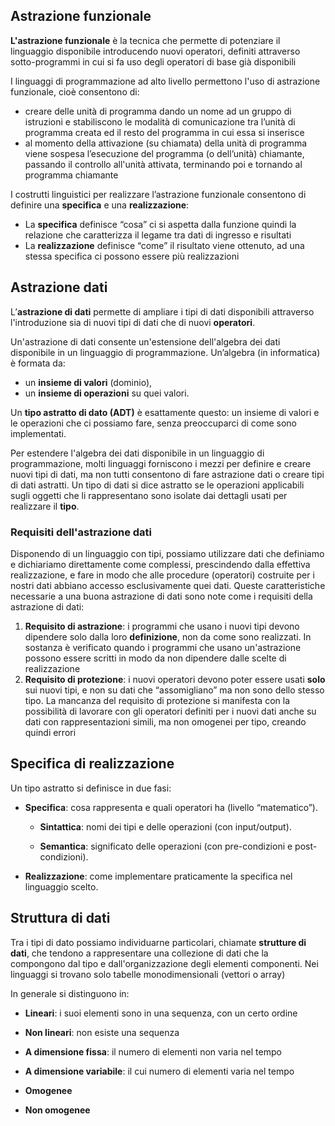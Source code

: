## Astrazione funzionale
**L'astrazione funzionale** è la tecnica che permette di potenziare il linguaggio disponibile introducendo nuovi operatori, definiti attraverso sotto-programmi in cui si fa uso degli operatori di base già disponibili

I linguaggi di programmazione ad alto livello permettono l'uso di astrazione funzionale, cioè consentono di:
- creare delle unità di programma dando un nome ad un gruppo di istruzioni e stabiliscono le modalità di comunicazione tra l’unità di programma creata ed il resto del programma in cui essa si inserisce
- al momento della attivazione (su chiamata) della unità di programma viene sospesa l’esecuzione del programma (o dell’unità) chiamante, passando il controllo all'unità attivata, terminando poi e tornando al programma chiamante

I costrutti linguistici per realizzare l’astrazione funzionale consentono di definire una **specifica** e una **realizzazione**:
- La **specifica** definisce “cosa” ci si aspetta dalla funzione quindi la relazione che caratterizza il legame tra dati di  ingresso e risultati
- La **realizzazione** definisce “come” il risultato viene ottenuto, ad una stessa specifica ci possono essere più realizzazioni
## Astrazione dati
L’**astrazione di dati** permette di ampliare i tipi di dati disponibili attraverso l'introduzione sia di nuovi tipi di dati che di nuovi **operatori**.

Un'astrazione di dati consente un'estensione dell'algebra dei dati disponibile in un linguaggio di programmazione. 
Un’algebra (in informatica) è formata da:
- un **insieme di valori** (dominio),
- un **insieme di operazioni** su quei valori.

Un **tipo astratto di dato (ADT)** è esattamente questo: un insieme di valori e le operazioni che ci possiamo fare, senza preoccuparci di come sono implementati.

Per estendere l'algebra dei dati disponibile in un linguaggio di programmazione, molti linguaggi forniscono i mezzi per definire e creare nuovi tipi di dati, ma non tutti consentono di fare astrazione dati o creare tipi di dati astratti. 
Un tipo di dati si dice astratto se le operazioni applicabili sugli oggetti che li rappresentano sono isolate dai dettagli usati per realizzare il **tipo**.
### Requisiti dell'astrazione dati
Disponendo di un linguaggio con tipi, possiamo utilizzare dati che definiamo e dichiariamo direttamente come complessi, prescindendo dalla effettiva realizzazione, e fare in modo che alle procedure (operatori) costruite per i nostri dati abbiano accesso esclusivamente quei dati. Queste caratteristiche necessarie a una buona astrazione di dati sono note come i requisiti della astrazione di dati:

1. **Requisito di astrazione**: i programmi che usano i nuovi tipi devono dipendere solo dalla loro **definizione**, non da come sono realizzati.
   In sostanza è verificato quando i programmi che usano un'astrazione possono essere scritti in modo da non dipendere dalle scelte di realizzazione
2. **Requisito di protezione**: i nuovi operatori devono poter essere usati **solo** sui nuovi tipi, e non su dati che “assomigliano” ma non sono dello stesso tipo.
   La mancanza del requisito di protezione si manifesta con la possibilità di lavorare con gli operatori definiti per i nuovi dati anche su dati con rappresentazioni simili, ma non omogenei per tipo, creando quindi errori
## Specifica di realizzazione
Un tipo astratto si definisce in due fasi:

- **Specifica**: cosa rappresenta e quali operatori ha (livello “matematico”).
    
    - **Sintattica**: nomi dei tipi e delle operazioni (con input/output).
        
    - **Semantica**: significato delle operazioni (con pre-condizioni e post-condizioni).
        
- **Realizzazione**: come implementare praticamente la specifica nel linguaggio scelto.
## Struttura di dati
Tra i tipi di dato possiamo individuarne particolari, chiamate **strutture di dati**, che tendono a rappresentare una collezione di dati che la compongono dal tipo e dall'organizzazione degli elementi componenti.
Nei linguaggi si trovano solo tabelle monodimensionali (vettori o array) 

In generale si distinguono in:
- **Lineari**: i suoi elementi sono in una sequenza, con un certo ordine
- **Non lineari**: non esiste una sequenza 

- **A dimensione fissa**: il numero di elementi non varia nel tempo
- **A dimensione variabile**: il cui numero di elementi varia nel tempo

- **Omogenee**
- **Non omogenee**
